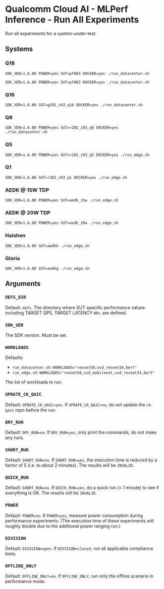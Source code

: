 # Qualcomm Cloud AI - MLPerf Inference - Run All Experiments

Run all experiments for a system-under-test.

## Systems

### Q18
```
SDK_VER=1.6.80 POWER=yes SUT=pf003 DOCKER=yes ./run_datacenter.sh
```
```
SDK_VER=1.6.80 POWER=yes SUT=pf002 DOCKER=yes ./run_datacenter.sh
```

### Q16
```
SDK_VER=1.6.80 SUT=g292_z43_q16 DOCKER=yes ./run_datacenter.sh
```

### Q8
```
SDK_VER=1.6.80 POWER=yes SUT=r282_z93_q8 DOCKER=yes ./run_datacenter.sh
```

### Q5
```
SDK_VER=1.6.80 POWER=yes SUT=r282_z93_q5 DOCKER=yes ./run_edge.sh
```

### Q1
```
SDK_VER=1.6.80 SUT=r282_z93_q1 DOCKER=yes ./run_edge.sh
```

### AEDK @ 15W TDP
```
SDK_VER=1.6.80 POWER=yes SUT=aedk_15w ./run_edge.sh
```

### AEDK @ 20W TDP
```
SDK_VER=1.6.80 POWER=yes SUT=aedk_20w ./run_edge.sh
```

### Haishen
```
SDK_VER=1.6.80 SUT=aedkh ./run_edge.sh
```

### Gloria
```
SDK_VER=1.6.80 SUT=aedkg ./run_edge.sh
```

## Arguments

### `DEFS_DIR`

Default: `defs`. The directory where SUT specific performance values including TARGET QPS, TARGET LATENCY etc. are defined.

### `SDK_VER`

The SDK version. Must be set.

### `WORKLOADS`

Defaults: 
- `run_datacenter.sh`: `WORKLOADS="resnet50,ssd_resnet34,bert"`
- `run_edge.sh`: `WORKLOADS="resnet50,ssd_mobilenet,ssd_resnet34,bert"`

The list of workloads to run.

### `UPDATE_CK_QAIC`

Default: `UPDATE_CK_QAIC=yes`. If `UPDATE_CK_QAIC=no`, do not update the `ck-qaic` repo before the run.

### `DRY_RUN`

Default: `DRY_RUN=no`. If `DRY_RUN=yes`, only print the commands, do not make any runs.

### `SHORT_RUN`

Default: `SHORT_RUN=no`. If `SHORT_RUN=yes`, the execution time is reduced by a factor of 5 (i.e. to about 2 minutes). The results will be `INVALID`.

### `QUICK_RUN`

Default: `SHORT_RUN=no`. If `QUICK_RUN=yes`, do a quick run (< 1 minute) to see if everything is OK. The results will be `INVALID`.

### `POWER`

Default: `POWER=no`. If `POWER=yes`, measure power consumption during performance experiments. (The execution time of these experiments will roughly double due to the additional power ranging run.)

### `DIVISION`

Default: `DIVISION=open`. If `DIVISION=closed`, run all applicable compliance tests.

### `OFFLINE_ONLY`

Default: `OFFLINE_ONLY=no`. If `OFFLINE_ONLY`, run only the offline scenario in performance mode.
